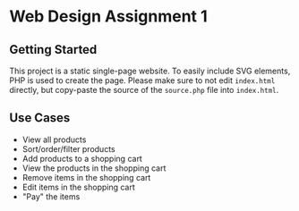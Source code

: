 # Web Design Assignment 1

## Getting Started
This project is a static single-page website. To easily include SVG elements, PHP is used to create the page.
Please make sure to not edit `index.html` directly, but copy-paste the source of the `source.php` file into `index.html`.

## Use Cases
* View all products
* Sort/order/filter products
* Add products to a shopping cart
* View the products in the shopping cart
* Remove items in the shopping cart
* Edit items in the shopping cart
* "Pay" the items
